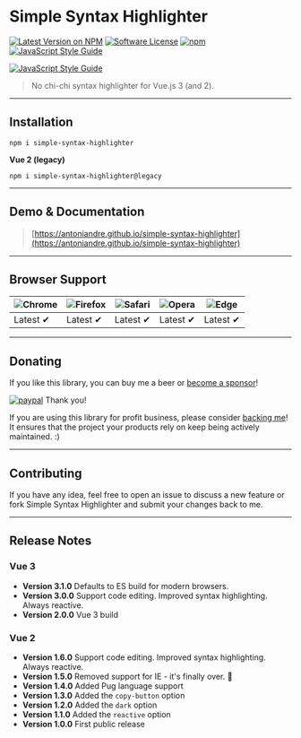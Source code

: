 # Simple Syntax Highlighter

[![Latest Version on NPM](https://img.shields.io/npm/v/simple-syntax-highlighter.svg)](https://npmjs.com/package/simple-syntax-highlighter)
[![Software License](https://img.shields.io/badge/license-MIT-brightgreen.svg)](LICENSE.md)
[![npm](https://img.shields.io/npm/dt/simple-syntax-highlighter.svg)](https://www.npmjs.com/package/simple-syntax-highlighter)
[![JavaScript Style Guide](https://img.shields.io/badge/code_style-standard-brightgreen.svg)](https://standardjs.com)
<!-- [![npm](https://img.shields.io/npm/dw/simple-syntax-highlighter.svg)](https://www.npmjs.com/package/simple-syntax-highlighter) -->
[![JavaScript Style Guide](https://img.shields.io/badge/code_style-standard-brightgreen.svg)](https://standardjs.com)
> No chi-chi syntax highlighter for Vue.js 3 (and 2).

___

## Installation

```
npm i simple-syntax-highlighter
```

**Vue 2 (legacy)**

```
npm i simple-syntax-highlighter@legacy
```
___

## Demo & Documentation
> [https://antoniandre.github.io/simple-syntax-highlighter](https://antoniandre.github.io/simple-syntax-highlighter)

___

## Browser Support
![Chrome](https://raw.github.com/alrra/browser-logos/master/src/chrome/chrome_48x48.png) | ![Firefox](https://raw.github.com/alrra/browser-logos/master/src/firefox/firefox_48x48.png) | ![Safari](https://raw.github.com/alrra/browser-logos/master/src/safari/safari_48x48.png) | ![Opera](https://raw.github.com/alrra/browser-logos/master/src/opera/opera_48x48.png) | ![Edge](https://raw.github.com/alrra/browser-logos/master/src/edge/edge_48x48.png) |
--- | --- | --- | --- | --- |
Latest ✔ | Latest ✔ | Latest ✔ | Latest ✔ | Latest ✔ |

___

## Donating

If you like this library, you can buy me a beer or [become a sponsor](https://github.com/sponsors/antoniandre)!

[![paypal](https://www.paypalobjects.com/en_AU/i/btn/btn_donateCC_LG.gif)](https://www.paypal.me/antoniandre1)
Thank you!

If you are using this library for profit business, please consider [backing me](https://github.com/sponsors/antoniandre)!
It ensures that the project your products rely on keep being actively maintained. :)

___

## Contributing

If you have any idea, feel free to open an issue to discuss a new feature or fork Simple Syntax Highlighter and submit your changes back to me.

___

## Release Notes

### Vue 3
- __Version 3.1.0__ Defaults to ES build for modern browsers.
- __Version 3.0.0__ Support code editing. Improved syntax highlighting. Always reactive.
- __Version 2.0.0__ Vue 3 build

### Vue 2
- __Version 1.6.0__ Support code editing. Improved syntax highlighting. Always reactive.
- __Version 1.5.0__ Removed support for IE - it's finally over. :tada:
- __Version 1.4.0__ Added Pug language support
- __Version 1.3.0__ Added the `copy-button` option
- __Version 1.2.0__ Added the `dark` option
- __Version 1.1.0__ Added the `reactive` option
- __Version 1.0.0__ First public release
